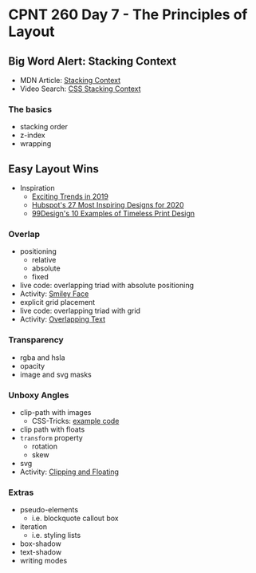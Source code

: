 # CPNT 260 Day 7 - The Principles of Layout
## Big Word Alert: Stacking Context
- MDN Article: [Stacking Context](https://developer.mozilla.org/en-US/docs/Web/CSS/CSS_Positioning/Understanding_z_index/The_stacking_context)
- Video Search: [CSS Stacking Context](https://www.google.com/search?q=css+stacking+context&tbm=vid)

### The basics
- stacking order
- z-index
- wrapping

## Easy Layout Wins
- Inspiration
  - [Exciting Trends in 2019](https://thenextweb.com/creative/2018/12/19/10-exciting-web-design-trends-you-2019/)
  - [Hubspot's 27 Most Inspiring Designs for 2020](https://blog.hubspot.com/marketing/best-website-designs-list)
  - [99Design's 10 Examples of Timeless Print Design](https://99designs.ca/blog/creative-inspiration/10-examples-of-timeless-print-design/)

### Overlap
- positioning
  - relative
  - absolute
  - fixed
- live code: overlapping triad with absolute positioning
- Activity: [Smiley Face](activities/absolute-positioning/README.md)
- explicit grid placement
- live code: overlapping triad with grid
- Activity: [Overlapping Text](activities/hero-overlap/README.md)

### Transparency
- rgba and hsla
- opacity
- image and svg masks

### Unboxy Angles
- clip-path with images
  - CSS-Tricks: [example code](https://css-tricks.com/almanac/properties/c/clip-path/)
- clip path with floats
- `transform` property
  - rotation
  - skew
- svg
- Activity: [Clipping and Floating](activities/hero-clip-path/README.md)

### Extras
- pseudo-elements
  - i.e. blockquote callout box
- iteration
  - i.e. styling lists
- box-shadow
- text-shadow
- writing modes